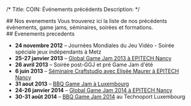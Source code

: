 /*
Title: COIN: Événements précédents
Description:
*/

<div id="leftcontent" markdown=1>
## Nos evenements
Vous trouverez ici la liste de nos précédents événements, game jams, séminaires, soirées et formations.
</div><div id="rightcontent" markdown=1>
## Evenements precedents

* **24 novembre 2012** – Journées Mondiales du Jeu Vidéo - Soirée spéciale jeux indépendants à Metz
* **25-27 janvier 2013** – [Global Game Jam 2013 à EPITECH Nancy](http://ggj-est.fr)
* **26 avril 2013** – Soirée post-GGJ et pré Game Jam d'été
* **6 juin 2013** – [Séminaire Craftstudio avec Elisée Maurer à EPITECH Nancy](craftstudio2013)
* **31 aout 2013** – [BBQ Game Jam à Luxembourg](http://bbq.extra-coin.org)
* **24-26 janvier 2014** – [Global Game Jam 2014 à EPITECH Nancy](http://ggj-est.fr)
* **30-31 août 2014** – [BBQ Game Jam 2014](http://bbq.extra-coin.org) au Technoport Luxembourg

</div>
